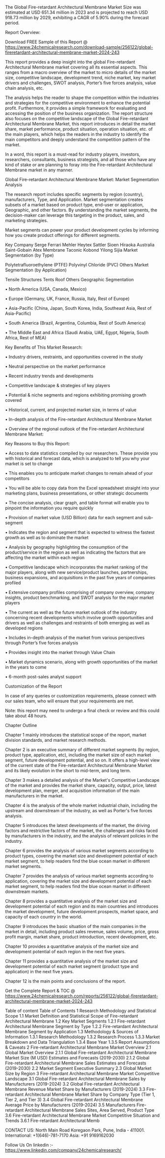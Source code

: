 The Global Fire-retardant Architectural Membrane Market Size was estimated at USD 651.34 million in 2023 and is projected to reach USD 918.73 million by 2029, exhibiting a CAGR of 5.90% during the forecast period.

Report Overview:

Download FREE Sample of this Report @ https://www.24chemicalresearch.com/download-sample/256122/global-fireretardant-architectural-membrane-market-2024-243

This report provides a deep insight into the global Fire-retardant Architectural Membrane market covering all its essential aspects. This ranges from a macro overview of the market to micro details of the market size, competitive landscape, development trend, niche market, key market drivers and challenges, SWOT analysis, Porter’s five forces analysis, value chain analysis, etc.

The analysis helps the reader to shape the competition within the industries and strategies for the competitive environment to enhance the potential profit. Furthermore, it provides a simple framework for evaluating and accessing the position of the business organization. The report structure also focuses on the competitive landscape of the Global Fire-retardant Architectural Membrane Market, this report introduces in detail the market share, market performance, product situation, operation situation, etc. of the main players, which helps the readers in the industry to identify the main competitors and deeply understand the competition pattern of the market.

In a word, this report is a must-read for industry players, investors, researchers, consultants, business strategists, and all those who have any kind of stake or are planning to foray into the Fire-retardant Architectural Membrane market in any manner.

Global Fire-retardant Architectural Membrane Market: Market Segmentation Analysis

The research report includes specific segments by region (country), manufacturers, Type, and Application. Market segmentation creates subsets of a market based on product type, end-user or application, Geographic, and other factors. By understanding the market segments, the decision-maker can leverage this targeting in the product, sales, and marketing strategies.

Market segments can power your product development cycles by informing how you create product offerings for different segments.

Key Company
Serge Ferrari
Mehler
Heytex
Sattler
Sioen
Hiraoka Australia
Saint-Gobain
Atex Membrane
Taconic
Kobond
Yilong
Sijia
Market Segmentation (by Type)

Polytetrafluoroethylene (PTFE)
Polyvinyl Chloride (PVC)
Others
Market Segmentation (by Application)

Tensile Structures
Tents
Roof
Others
Geographic Segmentation

• North America (USA, Canada, Mexico)

• Europe (Germany, UK, France, Russia, Italy, Rest of Europe)

• Asia-Pacific (China, Japan, South Korea, India, Southeast Asia, Rest of Asia-Pacific)

• South America (Brazil, Argentina, Columbia, Rest of South America)

• The Middle East and Africa (Saudi Arabia, UAE, Egypt, Nigeria, South Africa, Rest of MEA)

Key Benefits of This Market Research:

• Industry drivers, restraints, and opportunities covered in the study

• Neutral perspective on the market performance

• Recent industry trends and developments

• Competitive landscape & strategies of key players

• Potential & niche segments and regions exhibiting promising growth covered

• Historical, current, and projected market size, in terms of value

• In-depth analysis of the Fire-retardant Architectural Membrane Market

• Overview of the regional outlook of the Fire-retardant Architectural Membrane Market:

Key Reasons to Buy this Report:

• Access to date statistics compiled by our researchers. These provide you with historical and forecast data, which is analyzed to tell you why your market is set to change

• This enables you to anticipate market changes to remain ahead of your competitors

• You will be able to copy data from the Excel spreadsheet straight into your marketing plans, business presentations, or other strategic documents

• The concise analysis, clear graph, and table format will enable you to pinpoint the information you require quickly

• Provision of market value (USD Billion) data for each segment and sub-segment

• Indicates the region and segment that is expected to witness the fastest growth as well as to dominate the market

• Analysis by geography highlighting the consumption of the product/service in the region as well as indicating the factors that are affecting the market within each region

• Competitive landscape which incorporates the market ranking of the major players, along with new service/product launches, partnerships, business expansions, and acquisitions in the past five years of companies profiled

• Extensive company profiles comprising of company overview, company insights, product benchmarking, and SWOT analysis for the major market players

• The current as well as the future market outlook of the industry concerning recent developments which involve growth opportunities and drivers as well as challenges and restraints of both emerging as well as developed regions

• Includes in-depth analysis of the market from various perspectives through Porter’s five forces analysis

• Provides insight into the market through Value Chain

• Market dynamics scenario, along with growth opportunities of the market in the years to come

• 6-month post-sales analyst support

Customization of the Report

In case of any queries or customization requirements, please connect with our sales team, who will ensure that your requirements are met.

Note: this report may need to undergo a final check or review and this could take about 48 hours.

Chapter Outline

Chapter 1 mainly introduces the statistical scope of the report, market division standards, and market research methods.

Chapter 2 is an executive summary of different market segments (by region, product type, application, etc), including the market size of each market segment, future development potential, and so on. It offers a high-level view of the current state of the Fire-retardant Architectural Membrane Market and its likely evolution in the short to mid-term, and long term.

Chapter 3 makes a detailed analysis of the Market's Competitive Landscape of the market and provides the market share, capacity, output, price, latest development plan, merger, and acquisition information of the main manufacturers in the market.

Chapter 4 is the analysis of the whole market industrial chain, including the upstream and downstream of the industry, as well as Porter's five forces analysis.

Chapter 5 introduces the latest developments of the market, the driving factors and restrictive factors of the market, the challenges and risks faced by manufacturers in the industry, and the analysis of relevant policies in the industry.

Chapter 6 provides the analysis of various market segments according to product types, covering the market size and development potential of each market segment, to help readers find the blue ocean market in different market segments.

Chapter 7 provides the analysis of various market segments according to application, covering the market size and development potential of each market segment, to help readers find the blue ocean market in different downstream markets.

Chapter 8 provides a quantitative analysis of the market size and development potential of each region and its main countries and introduces the market development, future development prospects, market space, and capacity of each country in the world.

Chapter 9 introduces the basic situation of the main companies in the market in detail, including product sales revenue, sales volume, price, gross profit margin, market share, product introduction, recent development, etc.

Chapter 10 provides a quantitative analysis of the market size and development potential of each region in the next five years.

Chapter 11 provides a quantitative analysis of the market size and development potential of each market segment (product type and application) in the next five years.

Chapter 12 is the main points and conclusions of the report.

Get the Complete Report & TOC @ https://www.24chemicalresearch.com/reports/256122/global-fireretardant-architectural-membrane-market-2024-243

Table of content
Table of Contents
1 Research Methodology and Statistical Scope
1.1 Market Definition and Statistical Scope of Fire-retardant Architectural Membrane
1.2 Key Market Segments
1.2.1 Fire-retardant Architectural Membrane Segment by Type
1.2.2 Fire-retardant Architectural Membrane Segment by Application
1.3 Methodology & Sources of Information
1.3.1 Research Methodology
1.3.2 Research Process
1.3.3 Market Breakdown and Data Triangulation
1.3.4 Base Year
1.3.5 Report Assumptions & Caveats
2 Fire-retardant Architectural Membrane Market Overview
2.1 Global Market Overview
2.1.1 Global Fire-retardant Architectural Membrane Market Size (M USD) Estimates and Forecasts (2019-2030)
2.1.2 Global Fire-retardant Architectural Membrane Sales Estimates and Forecasts (2019-2030)
2.2 Market Segment Executive Summary
2.3 Global Market Size by Region
3 Fire-retardant Architectural Membrane Market Competitive Landscape
3.1 Global Fire-retardant Architectural Membrane Sales by Manufacturers (2019-2024)
3.2 Global Fire-retardant Architectural Membrane Revenue Market Share by Manufacturers (2019-2024)
3.3 Fire-retardant Architectural Membrane Market Share by Company Type (Tier 1, Tier 2, and Tier 3)
3.4 Global Fire-retardant Architectural Membrane Average Price by Manufacturers (2019-2024)
3.5 Manufacturers Fire-retardant Architectural Membrane Sales Sites, Area Served, Product Type
3.6 Fire-retardant Architectural Membrane Market Competitive Situation and Trends
3.6.1 Fire-retardant Architectural Memb

CONTACT US:
North Main Road Koregaon Park, Pune, India - 411001.
International: +1(646)-781-7170
Asia: +91 9169162030

Follow Us On linkedin :- https://www.linkedin.com/company/24chemicalresearch/
